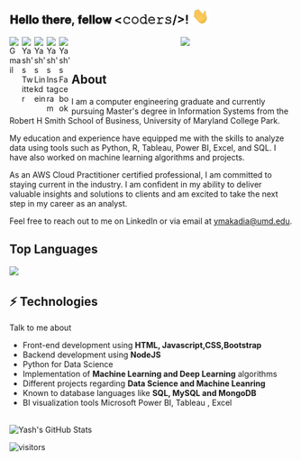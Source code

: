 <h2> 𝐇𝐞𝐥𝐥𝐨 𝐭𝐡𝐞𝐫𝐞, 𝐟𝐞𝐥𝐥𝐨𝐰 <𝚌𝚘𝚍𝚎𝚛𝚜/>! <img src="https://raw.githubusercontent.com/ABSphreak/ABSphreak/master/gifs/Hi.gif" width="30px"></h2>

<img align='right' src='https://user-images.githubusercontent.com/5713670/87202985-820dcb80-c2b6-11ea-9f56-7ec461c497c3.gif' width='200"'>

<a href="mailto:yashmakadia1908@gmail.com">
  <img align="left" alt="Gmail" width="22px" src="https://cdn.jsdelivr.net/npm/simple-icons@3.11.0/icons/gmail.svg" />
</a>
<a href="https://twitter.com/Yash_makadia08">
  <img align="left" alt="Yash's Twitter" width="22px" src="https://cdn.jsdelivr.net/npm/simple-icons@v3/icons/twitter.svg" />
</a>
<a href="https://www.linkedin.com/in/yashmakadia07/">
  <img align="left" alt="Yash's Linkdein" width="22px" src="https://cdn.jsdelivr.net/npm/simple-icons@v3/icons/linkedin.svg" />
</a>
<a href="https://www.instagram.com/yash.makadia7/">
  <img align="left" alt="Yash's Instagram" width="22px" src="https://cdn.jsdelivr.net/npm/simple-icons@v3/icons/instagram.svg" />
</a>
<a href="https://www.facebook.com/yash.makadia.39/">
  <img align="left" alt="Yash's Facebook" width="22px" src="https://cdn.jsdelivr.net/npm/simple-icons@3.11.0/icons/facebook.svg" />
</a>
<br/>
<br/>
<h2>About</h2>

I am a computer engineering graduate and currently pursuing Master's degree in Information Systems from the Robert H Smith School of Business, University of Maryland College Park. 

My education and experience have equipped me with the skills to analyze data using tools such as Python, R, Tableau, Power BI, Excel, and SQL. I have also worked on machine learning algorithms and projects.

As an AWS Cloud Practitioner certified professional, I am committed to staying current in the industry. I am confident in my ability to deliver valuable insights and solutions to clients and am excited to take the next step in my career as an analyst.

Feel free to reach out to me on LinkedIn or via email at ymakadia@umd.edu.


## Top Languages
<a href="https://github.com/yash-makadia">
  <img src="https://github-readme-stats.vercel.app/api/top-langs/?username=yash-makadia&&layout=compact&theme=radical&hide=glsl" />
</a>


## ⚡ Technologies
Talk to me about
- Front-end development using **HTML, Javascript,CSS,Bootstrap**
- Backend development using **NodeJS**
- Python for Data Science
- Implementation of **Machine Learning and Deep Learning** algorithms
- Different projects regarding **Data Science and Machine Leanring**
- Known to database languages like **SQL, MySQL and MongoDB**
- BI visualization tools Microsoft Power BI, Tableau , Excel

<br/>
<img src="https://github-readme-stats.vercel.app/api?username=yash-makadia&show_icons=true&theme=radical&&count_private=true&line_height=27&v=5" alt="Yash's GitHub Stats" />
<br/>

![visitors](https://visitor-badge.glitch.me/badge?page_id=yash-makadia)
